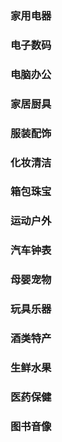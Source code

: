 ### 家用电器

### 电子数码

### 电脑办公

### 家居厨具

### 服装配饰

### 化妆清洁

### 箱包珠宝

### 运动户外

### 汽车钟表

### 母婴宠物

### 玩具乐器

### 酒类特产

### 生鲜水果

### 医药保健

### 图书音像

